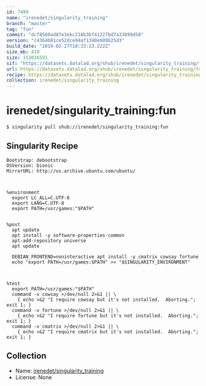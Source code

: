 ```yaml
---
id: 7499
name: "irenedet/singularity_training"
branch: "master"
tag: "fun"
commit: "dcf8560ad87e3ebc218b3bf41227bd7a33899d58"
version: "c4364b81ce52dce94af1348e609b25d3"
build_date: "2019-02-27T18:33:23.222Z"
size_mb: 419
size: 153026591
sif: "https://datasets.datalad.org/shub/irenedet/singularity_training/fun/2019-02-27-dcf8560a-c4364b81/c4364b81ce52dce94af1348e609b25d3.simg"
url: https://datasets.datalad.org/shub/irenedet/singularity_training/fun/2019-02-27-dcf8560a-c4364b81/
recipe: https://datasets.datalad.org/shub/irenedet/singularity_training/fun/2019-02-27-dcf8560a-c4364b81/Singularity
collection: irenedet/singularity_training
---
```


# irenedet/singularity_training:fun

```bash
$ singularity pull shub://irenedet/singularity_training:fun
```

## Singularity Recipe

```singularity
Bootstrap: debootstrap
OSVersion: bionic
MirrorURL: http://us.archive.ubuntu.com/ubuntu/



%environment
  export LC_ALL=C.UTF-8
  export LANG=C.UTF-8
  export PATH=/usr/games:"$PATH"


%post
  apt update
  apt install -y software-properties-common
  apt-add-repository universe
  apt update

  DEBIAN_FRONTEND=noninteractive apt install -y cmatrix cowsay fortune
  echo "export PATH=/usr/games:$PATH" >> "$SINGULARITY_ENVIRONMENT"



%test
  export PATH=/usr/games:"$PATH"
  command -v cowsay >/dev/null 2>&1 || \
    { echo >&2 "I require cowsay but it's not installed.  Aborting."; exit 1; }
  command -v fortune >/dev/null 2>&1 || \
    { echo >&2 "I require fortune but it's not installed.  Aborting."; exit 1; }
  command -v cmatrix >/dev/null 2>&1 || \
    { echo >&2 "I require cmatrix but it's not installed.  Aborting."; exit 1; }
```

## Collection

 - Name: [irenedet/singularity_training](https://github.com/irenedet/singularity_training)
 - License: None

